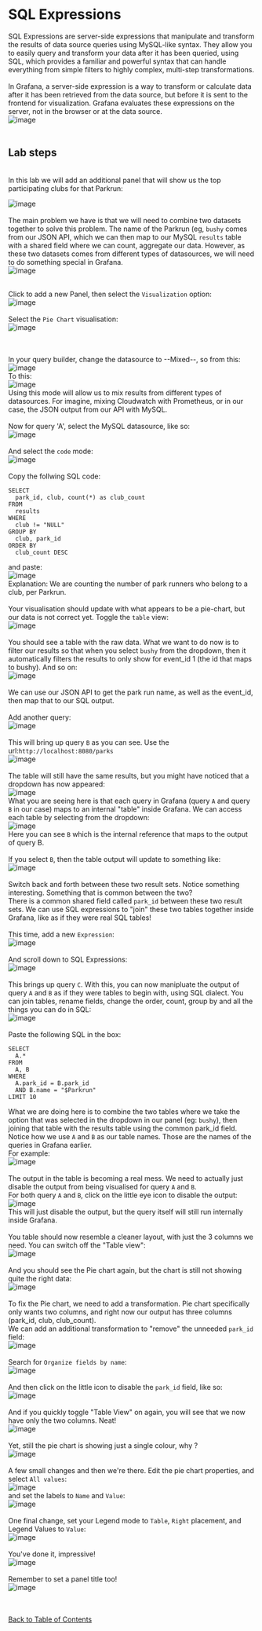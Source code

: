 # SQL Expressions
SQL Expressions are server-side expressions that manipulate and transform the results of data source queries using MySQL-like syntax. They allow you to easily query and transform your data after it has been queried, using SQL, which provides a familiar and powerful syntax that can handle everything from simple filters to highly complex, multi-step transformations.
<br/><br/>
In Grafana, a server-side expression is a way to transform or calculate data after it has been retrieved from the data source, but before it is sent to the frontend for visualization. Grafana evaluates these expressions on the server, not in the browser or at the data source.
<br/>
![image](https://github.com/user-attachments/assets/b164276f-b0a1-4471-88a7-22a948e309c1)
<br/><br/>
## Lab steps
<br/>
In this lab we will add an additional panel that will show us the top participating clubs for that Parkrun:<br/>

![image](https://github.com/user-attachments/assets/eabb2a02-b454-48a9-8d77-b767574a3979)
<br/><br/>
The main problem we have is that we will need to combine two datasets together to solve this problem. The name of the Parkrun (eg, `bushy` comes from our JSON API, which we can then map to our MySQL `results` table with a shared field where we can count, aggregate our data. However, as these two datasets comes from different types of datasources, we will need to do something special in Grafana. <br/>
![image](https://github.com/user-attachments/assets/428ba70a-67cb-4da6-bb45-124feb8ec1b6)
<br/><br/>

Click to add a new Panel, then select the `Visualization` option:<br/>
![image](https://github.com/user-attachments/assets/301fd9ec-87f8-48ce-86b7-5370a8e3ba62)
<br/><br/>
Select the `Pie Chart` visualisation:<br/>
![image](https://github.com/user-attachments/assets/a8199fa0-6adc-4a60-8967-2c02e168d4ae)

<br/><br/>In your query builder, change the datasource to --Mixed--, so from this:<br/>
![image](https://github.com/user-attachments/assets/705ee387-949c-49b2-bebe-93c7eedd2f3e)
<br/>To this:<br/>
![image](https://github.com/user-attachments/assets/955cd568-4313-4eab-af80-aa23d0dc32bb)
<br/>Using this mode will allow us to mix results from different types of datasources. For imagine, mixing Cloudwatch with Prometheus, or in our case, the JSON output from our API with MySQL. 
<br/><br/>
Now for query 'A', select the MySQL datasource, like so:<br/>
![image](https://github.com/user-attachments/assets/e0df749b-8186-4a5c-ab06-09228fc66a11)
<br/><br/>
And select the `code` mode:<br/>
![image](https://github.com/user-attachments/assets/ceaea893-ad2b-4321-a888-78d2171c4122)
<br><br/>
Copy the follwing SQL code:<br/>
```
SELECT 
  park_id, club, count(*) as club_count 
FROM 
  results 
WHERE 
  club != "NULL" 
GROUP BY 
  club, park_id 
ORDER BY 
  club_count DESC
```
and paste:<br/>
![image](https://github.com/user-attachments/assets/18b5d5c7-f2ba-4cc9-bcc2-bd611543e88d)
<br/>
Explanation: We are counting the number of park runners who belong to a club, per Parkrun. 
<br/><br/>
Your visualisation should update with what appears to be a pie-chart, but our data is not correct yet. Toggle the `table` view: <br/>
![image](https://github.com/user-attachments/assets/d7a9c380-e264-4645-9513-f0a0133ab96a)
<br/><br/>
You should see a table with the raw data. What we want to do now is to filter our results so that when you select `bushy` from the dropdown, then it automatically filters the results to only show for event_id 1 (the id that maps to bushy). And so on:<br/>
![image](https://github.com/user-attachments/assets/b706e8e4-97e7-4f4e-82c8-2da988856fed)
<br/><br/>
We can use our JSON API to get the park run name, as well as the event_id, then map that to our SQL output. 
<br/><br/>
Add another query:<br/>
![image](https://github.com/user-attachments/assets/0b6f5acc-4fb3-438e-bb6b-cdcf53cd2b65)
<br/><br/>
This will bring up query `B` as you can see. Use the url:`http://localhost:8080/parks`<br/>
![image](https://github.com/user-attachments/assets/e2f90c29-eefc-4e11-af5d-e13695392c00)
<br/><br/>
The table will still have the same results, but you might have noticed that a dropdown has now appeared:<br/>
![image](https://github.com/user-attachments/assets/d1f4c451-87c4-4111-8bb7-c77cacc847e3)
<br/>
What you are seeing here is that each query in Grafana (query `A` and query `B` in our case) maps to an internal "table" inside Grafana. We can access each table by selecting from the dropdown:<br/>
![image](https://github.com/user-attachments/assets/767887e5-ef81-4ffc-801b-4469284a5ddc)
<br/>Here you can see `B` which is the internal reference that maps to the output of query B. 
<br/><br/>
If you select `B`, then the table output will update to something like:<br/>
![image](https://github.com/user-attachments/assets/e9965784-350d-4c69-afc8-b317df23dec9)
<br/><br/>
Switch back and forth between these two result sets. Notice something interesting. Something that is common between the two?<br/>
There is a common shared field called `park_id` between these two result sets. We can use SQL expressions to "join" these two tables together inside Grafana, like as if they were real SQL tables!
<br/><br/>
This time, add a new `Expression`:<br/>
![image](https://github.com/user-attachments/assets/8bed01d3-509b-4910-af83-ebeb1a9dfbae)
<br/><br/>
And scroll down to SQL Expressions:<br/>
![image](https://github.com/user-attachments/assets/916ffd4f-f93d-46b2-8a8f-cf774db6d42e)
<br/><br/>
This brings up query `C`. With this, you can now manipluate the output of query `A` and `B` as if they were tables to begin with, using SQL dialect. You can join tables, rename fields, change the order, count, group by and all the things you can do in SQL:<br/>
![image](https://github.com/user-attachments/assets/63b830e2-6ab0-489b-8059-8edbcee115ed)
<br/><br/>
Paste the following SQL in the box:<br/>
```
SELECT 
  A.*
FROM 
  A, B
WHERE 
  A.park_id = B.park_id
  AND B.name = "$Parkrun"
LIMIT 10
```
What we are doing here is to combine the two tables where we take the option that was selected in the dropdown in our panel (eg: `bushy`), then joining that table with the results table using the common park_id field. Notice how we use `A` and `B` as our table names. Those are the names of the queries in Grafana earlier.<br/>
For example:<br/>
![image](https://github.com/user-attachments/assets/94c71387-22de-4132-9baf-0687198dff0d)
<br/><br/>
The output in the table is becoming a real mess. We need to actually just disable the output from being visualised for query `A` and `B`. <br/>
For both query `A` and `B`, click on the little eye icon to disable the output:<br/>
![image](https://github.com/user-attachments/assets/8c55352c-77be-4a74-bd08-5602d3ffc886)
<br>This will just disable the output, but the query itself will still run internally inside Grafana.
<br/><br/>
You table should now resemble a cleaner layout, with just the 3 columns we need. You can switch off the "Table view":<br/>
![image](https://github.com/user-attachments/assets/51da065a-f3c5-4740-9304-f7ff36c1616b)
<br/><br/>
And you should see the Pie chart again, but the chart is still not showing quite the right data:<br/>
![image](https://github.com/user-attachments/assets/bd31c06b-3d4e-4196-96d9-65a313e4af7d)
<br/><br/>
To fix the Pie chart, we need to add a transformation. Pie chart specifically only wants two columns, and right now our output has three columns (park_id, club, club_count).<br/>
We can add an additional transformation to "remove" the unneeded `park_id` field:<br/>
![image](https://github.com/user-attachments/assets/3d5b1227-4477-46e1-9197-99803a689286)
<br/><br/>
Search for `Organize fields by name`:<br/>
![image](https://github.com/user-attachments/assets/963a13b1-e7af-489a-96b3-fcc7a2ede129)
<br/><br/>
And then click on the little icon to disable the `park_id` field, like so:<br/>
![image](https://github.com/user-attachments/assets/20ea6f37-d545-42eb-aba3-ff6701cd00e6)
<br/><br/>
And if you quickly toggle "Table View" on again, you will see that we now have only the two columns. Neat!<br/>
![image](https://github.com/user-attachments/assets/124b6c12-ddd6-4b42-b1c5-eec7f6be3861)
<br/><br/>
Yet, still the pie chart is showing just a single colour, why ?<br/>
![image](https://github.com/user-attachments/assets/7319fd4c-ba77-4977-be0d-ecbe656da902)
<br/><br/>
A few small changes and then we're there. Edit the pie chart properties, and select `All values`:<br/>
![image](https://github.com/user-attachments/assets/4eecc1e5-7635-45d3-9a26-8c2b4c32d787)
<br/>and set the labels to `Name` and `Value`:<br/>
![image](https://github.com/user-attachments/assets/e2603b91-80a0-4c6b-8eea-43673ecc319d)
<br/><br/>
One final change, set your Legend mode to `Table`, `Right` placement, and Legend Values to `Value`:<br/>
![image](https://github.com/user-attachments/assets/ced5da17-fa78-4773-b439-32855a24360a)
<br/><br/>
You've done it, impressive!<br/>
![image](https://github.com/user-attachments/assets/378d3f0d-24fc-41ef-bd84-833b2d00934e)
<br/><br/>
Remember to set a panel title too!<br/>
![image](https://github.com/user-attachments/assets/582f4478-ea94-41fd-ae82-1c14f4dbe147)



<br/><br/>
[Back to Table of Contents](https://github.com/grafana/dashboarding_workshop/blob/main/README.md)
